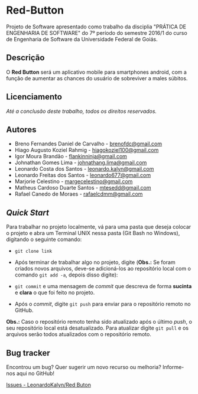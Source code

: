 # Red-Button
Projeto de Software apresentado como trabalho da disciplia "PRÁTICA DE ENGENHARIA DE SOFTWARE" do 7º período do semestre 2016/1 do curso de Engenharia de Software da Universidade Federal de Goiás.

Descrição
---------
O **Red Button** será um aplicativo mobile para smartphones android, com a função de aumentar as chances do usuário de sobreviver a males súbitos.

Licenciamento
-------------
*Até a conclusão deste trabalho, todos os direitos reservados.*

Autores
-------
 * Breno Fernandes Daniel de Carvalho - <brenofdc@gmail.com>
 * Hiago Augusto Koziel Rahmig - <hiagokoziel100@gmail.com>
 * Igor Moura Brandão - <flankinninja@gmail.com>
 * Johnathan Gomes Lima - <johnathang.lima@gmail.com>
 * Leonardo Costa dos Santos - <leonardo.kalyn@gmail.com>
 * Leonardo Freitas dos Santos - <leonardo677@gmail.com>
 * Marjorie Celestino - <margecelestino@gmail.com>
 * Matheus Cardoso Duarte Santos - <mtesedd@gmail.com>
 * Rafael Canedo de Moraes - <rafaelcdmm@gmail.com>

*Quick Start*
-------------
Para trabalhar no projeto localmente, vá para uma pasta que deseja colocar o projeto e abra um Terminal UNIX nessa pasta (Git Bash no Windows), digitando o seguinte comando:

* `git clone link`

* Após terminar de trabalhar algo no projeto, digite (**Obs.:** Se foram criados novos arquivos, deve-se adicioná-los ao repositório local com o comando `git add -a`, depois disso digite):

* `git commit` e uma mensagem de *commit* que descreva de forma **sucinta** e **clara** o que foi feito no projeto.

* Após o *commit*, digite `git push` para enviar para o repositório remoto no GitHub.

**Obs.:** Caso o repositório remoto tenha sido atualizado após o último *push*, o seu repositório local está desatualizado. Para atualizar digite `git pull` e os arquivos serão todos atualizados com o repositório remoto.


Bug tracker
-----------
Encontrou um bug? Quer sugerir um novo recurso ou melhoria? Informe-nos aqui no GitHub!

[Issues - LeonardoKalyn/Red Buton]()
